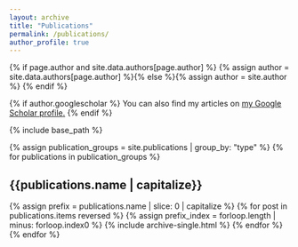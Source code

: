 ```yaml
---
layout: archive
title: "Publications"
permalink: /publications/
author_profile: true
---
```


{% if page.author and site.data.authors[page.author] %}
  {% assign author = site.data.authors[page.author] %}{% else %}{% assign author = site.author %}
{% endif %}

{% if author.googlescholar %}
  You can also find my articles on <u><a href="{{author.googlescholar}}">my Google Scholar profile</a>.</u>
{% endif %}

{% include base_path %}

{% assign publication_groups = site.publications | group_by: "type" %}
{% for publications in publication_groups %}
  <h2 class="archive__subtitle">{{publications.name | capitalize}}</h2>
  {% assign prefix = publications.name | slice: 0 | capitalize %}
  {% for post in publications.items reversed %}
    {% assign prefix_index = forloop.length | minus: forloop.index0 %}
    {% include archive-single.html %}
  {% endfor %}
{% endfor %}
